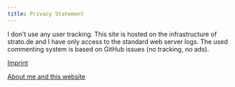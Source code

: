 ```yaml
---
title: Privacy Statement
---
```


I don't use any user tracking. This site is hosted on the infrastructure of strato.de and I have only access to the standard web server logs. The used commenting system is based on GitHub issues (no tracking, no ads).

[Imprint](/imprint/)

[About me and this website](/about/)

